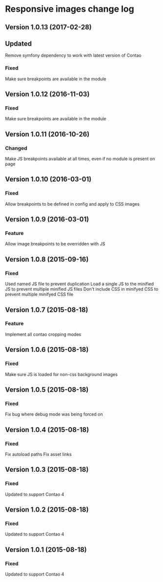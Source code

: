 Responsive images change log
=================

Version 1.0.13 (2017-02-28)
--------------------------

## Updated
Remove symfony dependency to work with latest version of Contao

### Fixed
Make sure breakpoints are available in the module

Version 1.0.12 (2016-11-03)
--------------------------

### Fixed
Make sure breakpoints are available in the module

Version 1.0.11 (2016-10-26)
--------------------------

### Changed
Make JS breakpoints available at all times, even if no module is present on page

Version 1.0.10 (2016-03-01)
--------------------------

### Fixed
Allow breakpoints to be defined in config and apply to CSS images

Version 1.0.9 (2016-03-01)
--------------------------

### Feature
Allow image breakpoints to be overridden with JS

Version 1.0.8 (2015-09-16)
--------------------------

### Fixed
Used named JS file to prevent duplication
Load a single JS to the minified JS to prevent multiple minified JS files
Don't include CSS in minifyed CSS to prevent multiple minifyed CSS file

Version 1.0.7 (2015-08-18)
--------------------------

### Feature
Implement all contao cropping modes

Version 1.0.6 (2015-08-18)
--------------------------

### Fixed
Make sure JS is loaded for non-css background images

Version 1.0.5 (2015-08-18)
--------------------------

### Fixed
Fix bug where debug mode was being forced on

Version 1.0.4 (2015-08-18)
--------------------------

### Fixed
Fix autoload paths
Fix asset links

Version 1.0.3 (2015-08-18)
--------------------------

### Fixed
Updated to support Contao 4

Version 1.0.2 (2015-08-18)
--------------------------

### Fixed
Updated to support Contao 4

Version 1.0.1 (2015-08-18)
--------------------------

### Fixed
Updated to support Contao 4